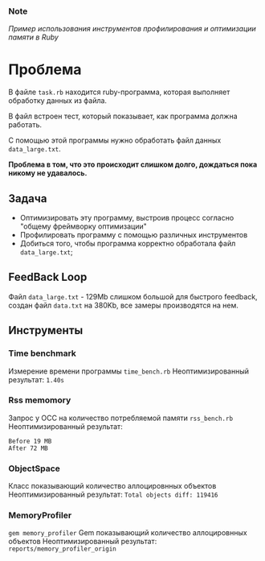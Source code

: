 ### Note
*Пример использования инструментов профилирования и оптимизации памяти в Ruby*

# Проблема
В файле `task.rb` находится ruby-программа, которая выполняет обработку данных из файла.

В файл встроен тест, который показывает, как программа должна работать.

С помощью этой программы нужно обработать файл данных `data_large.txt`.

**Проблема в том, что это происходит слишком долго, дождаться пока никому не удавалось.**


## Задача
- Оптимизировать эту программу, выстроив процесс согласно "общему фреймворку оптимизации"
- Профилировать программу с помощью различных инструментов
- Добиться того, чтобы программа корректно обработала файл `data_large.txt`;


## FeedBack Loop
Файл `data_large.txt` - 129Mb слишком большой для быстрого feedback, создан файл `data.txt` на 380Kb, все замеры производятся на нем.

## Инструменты

### Time benchmark
Измерение времени программы `time_bench.rb`
Неоптимизированный результат: `1.40s`

### Rss memomory
Запрос у ОСС на количество потребляемой памяти `rss_bench.rb`
Неоптимизированный результат:
```
Before 19 MB
After 72 MB
```

### ObjectSpace
Класс показывающий количество аллоцировнных объектов
Неоптимизированный результат: `Total objects diff: 119416`

### MemoryProfiler
`gem memory_profiler`
Gem показывающий количество аллоцировнных объектов
Неоптимизированный результат: `reports/memory_profiler_origin`

